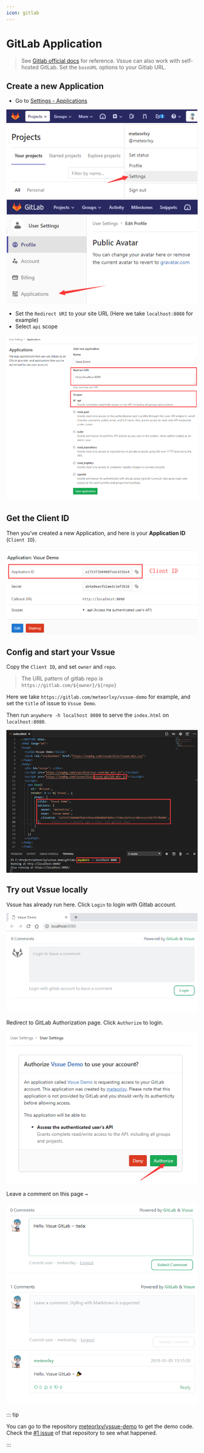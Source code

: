 ```yaml
---
icon: gitlab
---
```


# GitLab Application

> See [Gitlab official docs](https://docs.gitlab.com/ce/integration/oauth_provider.html#adding-an-application-through-the-profile) for reference.
> Vssue can also work with self-hosted GitLab. Set the `baseURL` options to your Gitlab URL.

## Create a new Application

- Go to [Settings - Applications](https://gitlab.com/profile/applications)

![Set up OAuth App - Gitlab 01](./assets/oauth-app-gitlab-01.png)
![Set up OAuth App - Gitlab 02](./assets/oauth-app-gitlab-02.png)

- Set the `Redirect URI` to your site URL (Here we take `localhost:8080` for example)
- Select `api` scope

![Set up OAuth App - Gitlab 03](./assets/oauth-app-gitlab-03.png)

## Get the Client ID

Then you’ve created a new Application, and here is your **Application ID** (`Client ID`).

![Set up OAuth App - Gitlab 04](./assets/oauth-app-gitlab-04.png)

## Config and start your Vssue

Copy the `Client ID`, and set `owner` and `repo`.

> The URL pattern of gitlab repo is `https://gitlab.com/${owner}/${repo}`

Here we take `https://gitlab.com/meteorlxy/vssue-demo` for example, and set the `title` of issue to `Vssue Demo`.

Then run `anywhere -h localhost 8080` to serve the `index.html` on `localhost:8080`.

![Set up OAuth App - Gitlab 05](./assets/oauth-app-gitlab-05.png)

## Try out Vssue locally

Vssue has already run here. Click `Login` to login with Gitlab account.

![Set up OAuth App - Gitlab 06](./assets/oauth-app-gitlab-06.png)

Redirect to GitLab Authorization page. Click `Authorize` to login.

![Set up OAuth App - Gitlab 07](./assets/oauth-app-gitlab-07.png)

Leave a comment on this page ~

![Set up OAuth App - Gitlab 08](./assets/oauth-app-gitlab-08.png)
![Set up OAuth App - Gitlab 09](./assets/oauth-app-gitlab-09.png)

::: tip

You can go to the repository [meteorlxy/vssue-demo](https://gitlab.com/meteorlxy/vssue-demo) to get the demo code. Check the [#1 issue](https://gitlab.com/meteorlxy/vssue-demo/issues/1) of that repository to see what happened.

:::
